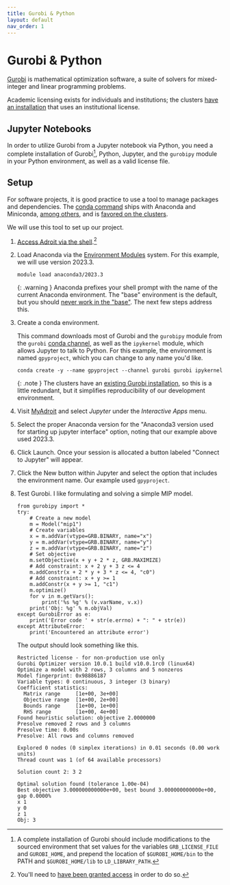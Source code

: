 ```yaml
---
title: Gurobi & Python
layout: default 
nav_order: 1
---
```


# Gurobi & Python

[Gurobi](http://gurobi.com) is mathematical optimization software, a suite of solvers for mixed-integer and linear programming problems.

Academic licensing exists for individuals and institutions; the clusters [have an installation](https://researchcomputing.princeton.edu/support/knowledge-base/julia#gurobi) that uses an institutional license.

## Jupyter Notebooks

In order to utilize Gurobi from a Jupyter notebook via Python, you need a complete installation of Gurobi[^ginst], Python, Jupyter, and the `gurobipy` module in your Python environment, as well as a valid license file.

## Setup

For software projects, it is good practice to use a tool to manage packages and dependencies.  The [conda command](https://docs.conda.io/projects/conda/en/latest/user-guide/getting-started.html) ships with Anaconda and Miniconda, [among others](https://github.com/mamba-org/mamba), and is [favored on the clusters](https://researchcomputing.princeton.edu/support/knowledge-base/python#versus).

We will use this tool to set up our project.

1. [Access Adroit via the shell](https://myadroit.princeton.edu/pun/sys/shell/ssh/adroit).[^adroitreg]
2. Load Anaconda via the [Environment Modules](https://researchcomputing.princeton.edu/support/knowledge-base/modules) system.  For this example, we will use version 2023.3.
    ```
    module load anaconda3/2023.3
    ```

    {: .warning }
    Anaconda prefixes your shell prompt with the name of the current Anaconda environment.  The "base" environment is the default, but you should [never work in the "base"](https://docs.conda.io/projects/conda/en/latest/user-guide/getting-started.html). The next few steps address this.

3. Create a conda environment.
   
    This command downloads most of Gurobi and the `gurobipy` module from the `gurobi` [conda channel](https://docs.conda.io/projects/conda/en/latest/user-guide/concepts/channels.html), as well as the `ipykernel` module, which allows Jupyter to talk to Python.  For this example, the environment is named `gpyproject`, which you can change to any name you'd like.
    ```
    conda create -y --name gpyproject --channel gurobi gurobi ipykernel
    ```

    {: .note }
    The clusters have an [existing Gurobi installation](https://researchcomputing.princeton.edu/support/knowledge-base/julia#gurobi), so this is a little redundant, but it simplifies reproducibility of our development environment. 

4. Visit [MyAdroit](https://myadroit.princeton.edu) and select *Jupyter* under the *Interactive Apps* menu.

5. Select the proper Anaconda version for the "Anaconda3 version used for starting up jupyter interface" option, noting that our example above used 2023.3.

6. Click Launch.  Once your session is allocated a button labeled "Connect to Jupyter" will appear.

7. Click the New button within Jupyter and select the option that includes the environment name.  Our example used `gpyproject`.

8. Test Gurobi.  I like formulating and solving a simple MIP model.

    ```
    from gurobipy import *
    try:
        # Create a new model
        m = Model("mip1")
        # Create variables
        x = m.addVar(vtype=GRB.BINARY, name="x")
        y = m.addVar(vtype=GRB.BINARY, name="y")
        z = m.addVar(vtype=GRB.BINARY, name="z")
        # Set objective
        m.setObjective(x + y + 2 * z, GRB.MAXIMIZE)
        # Add constraint: x + 2 y + 3 z <= 4
        m.addConstr(x + 2 * y + 3 * z <= 4, "c0")
        # Add constraint: x + y >= 1
        m.addConstr(x + y >= 1, "c1")
        m.optimize()
        for v in m.getVars():
            print('%s %g' % (v.varName, v.x))
        print('Obj: %g' % m.objVal)
    except GurobiError as e:
        print('Error code ' + str(e.errno) + ": " + str(e))
    except AttributeError:
        print('Encountered an attribute error')
    ```

    The output should look something like this.

    ```
    Restricted license - for non-production use only
    Gurobi Optimizer version 10.0.1 build v10.0.1rc0 (linux64)
    Optimize a model with 2 rows, 3 columns and 5 nonzeros
    Model fingerprint: 0x98886187
    Variable types: 0 continuous, 3 integer (3 binary)
    Coefficient statistics:
      Matrix range     [1e+00, 3e+00]
      Objective range  [1e+00, 2e+00]
      Bounds range     [1e+00, 1e+00]
      RHS range        [1e+00, 4e+00]
    Found heuristic solution: objective 2.0000000
    Presolve removed 2 rows and 3 columns
    Presolve time: 0.00s
    Presolve: All rows and columns removed
    
    Explored 0 nodes (0 simplex iterations) in 0.01 seconds (0.00 work units)
    Thread count was 1 (of 64 available processors)

    Solution count 2: 3 2 
    
    Optimal solution found (tolerance 1.00e-04)
    Best objective 3.000000000000e+00, best bound 3.000000000000e+00, gap 0.0000%
    x 1
    y 0
    z 1
    Obj: 3
    ```

[^ginst]: A complete installation of Gurobi should include modifications to the sourced environment that set values for the variables `GRB_LICENSE_FILE` and `GUROBI_HOME`, and prepend the location of `$GUROBI_HOME/bin` to the PATH and `$GUROBI_HOME/lib` to `LD_LIBRARY_PATH`.
[^adroitreg]: You'll need to [have been granted access](https://researchcomputing.princeton.edu/systems/adroit#access) in order to do so.
